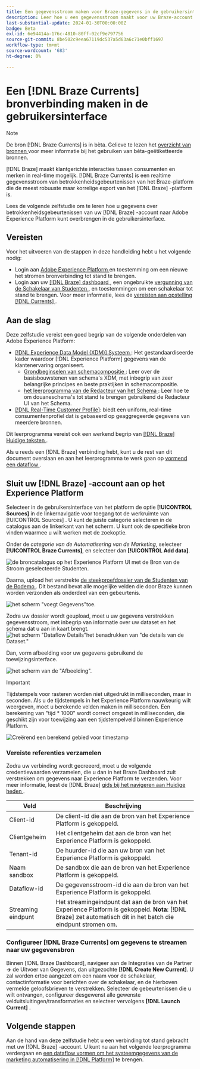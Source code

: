 ```yaml
---
title: Een gegevensstroom maken voor Braze-gegevens in de gebruikersinterface
description: Leer hoe u een gegevensstroom maakt voor uw Braze-account met de gebruikersinterface van Adobe Experience Platform.
last-substantial-update: 2024-01-30T00:00:00Z
badge: Beta
exl-id: 6e94414a-176c-4810-80ff-02cf9e797756
source-git-commit: 8be502c9eea67119dc537a5d63a6c71e0bff1697
workflow-type: tm+mt
source-wordcount: '683'
ht-degree: 0%

---
```


# Een [!DNL Braze Currents] bronverbinding maken in de gebruikersinterface

>[!NOTE]
>
>De bron [!DNL Braze Currents] is in bèta. Gelieve te lezen het [ overzicht van bronnen ](../../../../home.md#terms-and-conditions) voor meer informatie bij het gebruiken van bèta-geëtiketteerde bronnen.

[!DNL Braze] maakt klantgerichte interacties tussen consumenten en merken in real-time mogelijk. [!DNL Braze Currents] is een realtime gegevensstroom van betrokkenheidsgebeurtenissen van het Braze-platform die de meest robuuste maar korrelige export van het [!DNL Braze] -platform is.

Lees de volgende zelfstudie om te leren hoe u gegevens over betrokkenheidsgebeurtenissen van uw [!DNL Braze] -account naar Adobe Experience Platform kunt overbrengen in de gebruikersinterface.

## Vereisten

Voor het uitvoeren van de stappen in deze handleiding hebt u het volgende nodig:

* Login aan [ Adobe Experience Platform ](https://platform.adobe.com) en toestemming om een nieuwe het stromen bronverbinding tot stand te brengen.
* Login aan uw [[!DNL Braze]  dashboard ](https://dashboard.braze.com/sign_in), een ongebruikte [ vergunning van de Schakelaar van Studenten ](https://www.braze.com/docs/user_guide/data_and_analytics/braze_currents), en toestemmingen om een schakelaar tot stand te brengen. Voor meer informatie, lees de [ vereisten aan opstelling  [!DNL Currents] ](https://www.braze.com/docs/user_guide/data_and_analytics/braze_currents/setting_up_currents/#requirements).

## Aan de slag

Deze zelfstudie vereist een goed begrip van de volgende onderdelen van Adobe Experience Platform:

* [[!DNL Experience Data Model (XDM)]  Systeem ](../../../../../xdm/home.md): Het gestandaardiseerde kader waardoor [!DNL Experience Platform] gegevens van de klantenervaring organiseert.
   * [ Grondbeginselen van schemacompositie ](../../../../../xdm/schema/composition.md): Leer over de basisbouwstenen van schema&#39;s XDM, met inbegrip van zeer belangrijke principes en beste praktijken in schemacompositie.
   * [ het leerprogramma van de Redacteur van het Schema ](../../../../../xdm/tutorials/create-schema-ui.md): Leer hoe te om douaneschema&#39;s tot stand te brengen gebruikend de Redacteur UI van het Schema.
* [[!DNL Real-Time Customer Profile]](../../../../../profile/home.md): biedt een uniform, real-time consumentenprofiel dat is gebaseerd op geaggregeerde gegevens van meerdere bronnen.

Dit leerprogramma vereist ook een werkend begrip van [[!DNL Braze]  Huidige teksten ](https://www.braze.com/docs/user_guide/data_and_analytics/braze_currents).

Als u reeds een [!DNL Braze] verbinding hebt, kunt u de rest van dit document overslaan en aan het leerprogramma te werk gaan op [ vormend een dataflow ](../../dataflow/marketing-automation.md).

## Sluit uw [!DNL Braze] -account aan op het Experience Platform

Selecteer in de gebruikersinterface van het platform de optie **[!UICONTROL Sources]** in de linkernavigatie voor toegang tot de werkruimte van [!UICONTROL Sources] . U kunt de juiste categorie selecteren in de catalogus aan de linkerkant van het scherm. U kunt ook de specifieke bron vinden waarmee u wilt werken met de zoekoptie.

Onder de *categorie van de Automatisering van de Marketing*, selecteer **[!UICONTROL Braze Currents]**, en selecteer dan **[!UICONTROL Add data]**.

![ de broncatalogus op het Experience Platform UI met de Bron van de Stroom geselecteerde Studenten.](../../../../images/tutorials/create/braze/catalog.png)

Daarna, upload het verstrekte [ de steekproefdossier van de Studenten van de Bodemo ](https://github.com/Appboy/currents-examples/blob/master/sample-data/Adobe/adobe_examples.json). Dit bestand bevat alle mogelijke velden die door Braze kunnen worden verzonden als onderdeel van een gebeurtenis.

![ het scherm &quot;voegt Gegevens&quot;toe.](../../../../images/tutorials/create/braze/select-data.png)

Zodra uw dossier wordt geupload, moet u uw gegevens verstrekken gegevensstroom, met inbegrip van informatie over uw dataset en het schema dat u aan in kaart brengt.
![ het scherm &quot;Dataflow Details&quot;het benadrukken van &quot;de details van de Dataset.&quot;](../../../../images/tutorials/create/braze/dataflow-detail.png)

Dan, vorm afbeelding voor uw gegevens gebruikend de toewijzingsinterface.

![ het scherm van de &quot;Afbeelding&quot;.](../../../../images/tutorials/create/braze/mapping.png)

>[!IMPORTANT]
>
>Tijdstempels voor rasteren worden niet uitgedrukt in milliseconden, maar in seconden. Als u de tijdstempels in het Experience Platform nauwkeurig wilt weergeven, moet u berekende velden maken in milliseconden. Een berekening van &quot;tijd * 1000&quot; wordt correct omgezet in milliseconden, die geschikt zijn voor toewijzing aan een tijdstempelveld binnen Experience Platform.
>
>![ Creërend een berekend gebied voor timestamp ](../../../../images/tutorials/create/braze/create-calculated-field.png)

### Vereiste referenties verzamelen

Zodra uw verbinding wordt gecreeerd, moet u de volgende credentiewaarden verzamelen, die u dan in het Braze Dashboard zult verstrekken om gegevens naar Experience Platform te verzenden. Voor meer informatie, leest de [!DNL Braze] [ gids bij het navigeren aan Huidige heden ](https://www.braze.com/docs/user_guide/data_and_analytics/braze_currents/setting_up_currents/#step-2-navigate-to-currents).

| Veld | Beschrijving |
| --- | --- |
| Client-id | De client-id die aan de bron van het Experience Platform is gekoppeld. |
| Clientgeheim | Het clientgeheim dat aan de bron van het Experience Platform is gekoppeld. |
| Tenant-id | De huurder-id die aan uw bron van het Experience Platform is gekoppeld. |
| Naam sandbox | De sandbox die aan de bron van het Experience Platform is gekoppeld. |
| Dataflow-id | De gegevensstroom-id die aan de bron van het Experience Platform is gekoppeld. |
| Streaming eindpunt | Het streamingeindpunt dat aan de bron van het Experience Platform is gekoppeld. **Nota**: [!DNL Braze] zet automatisch dit in het batch die eindpunt stromen om. |

### Configureer [!DNL Braze Currents] om gegevens te streamen naar uw gegevensbron

Binnen [!DNL Braze Dashboard], navigeer aan de Integraties van de Partner **->** de Uitvoer van Gegevens, dan uitgezochte **[!DNL Create New Current]**. U zal worden ertoe aangezet om een naam voor de schakelaar, contactinformatie voor berichten over de schakelaar, en de hierboven vermelde geloofsbrieven te verstrekken. Selecteer de gebeurtenissen die u wilt ontvangen, configureer desgewenst alle gewenste velduitsluitingen/transformaties en selecteer vervolgens **[!DNL Launch Current]** .

## Volgende stappen

Aan de hand van deze zelfstudie hebt u een verbinding tot stand gebracht met uw [!DNL Braze] -account. U kunt nu aan het volgende leerprogramma verdergaan en [ een dataflow vormen om het systeemgegevens van de marketing automatisering in  [!DNL Platform]](../../dataflow/marketing-automation.md) te brengen.
